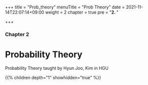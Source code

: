 +++
title = "Prob_theory"
menuTitle = "Prob Theory"
date = 2021-11-14T22:07:14+09:00
weight = 2
chapter = true
pre = "<b>2. </b>"

+++

### Chapter 2

# Probability Theory

Probability Theory taught by Hyun Joo, Kim in HGU

{{% children depth="1" showhidden="true" %}}
